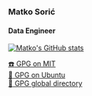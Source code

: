 ### Matko Sorić
#### Data Engineer
  
  
  

[![Matko's GitHub stats](https://github-readme-stats.vercel.app/api?username=matkosoric)](https://github.com/anuraghazra/github-readme-stats)


[:telephone: GPG on MIT](https://pgp.mit.edu/pks/lookup?op=get&search=0x86FDB536C353975C)  
[:closed_lock_with_key: GPG on Ubuntu](https://keyserver.ubuntu.com/pks/lookup?op=get&search=0xc630075222b942ab9d6cd01686fdb536c353975c)  
[:key: GPG global directory](https://keyserver.pgp.com/vkd/DownloadKey.event?keyid=0x86FDB536C353975C)  
